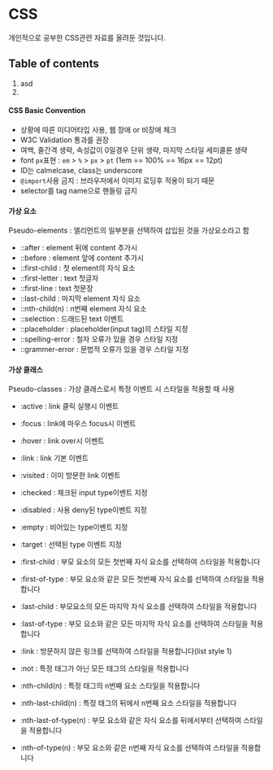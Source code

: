 # CSS

개인적으로 공부한 CSS관련 자료를 올려둔 것입니다.


## Table of contents
1. asd
1.

#### CSS Basic Convention
- 상황에 따른 미디어타입 사용, 웹 장애 or 비장애 체크
- W3C Validation 통과를 권장
- 여백, 줄간격 생략, 속성값이 0일경우 단위 생략, 마지막 스타일 세미콜론 생략
- font `px`표현 : `em` > `%` > `px` > `pt` (1em == 100% == 16px == 12pt)
- ID는 calmelcase, class는 underscore
- `@import`사용 금지 : 브라우저에서 이미지 로딩후 적용이 되기 때문
- selector를 tag name으로 핸들링 금지


#### 가상 요소
Pseudo-elements : 엘리먼트의 일부분을 선택하여 삽입된 것을 가상요소라고 함
- ::after : element 뒤에 content 추가시
- ::before : element 앞에 content 추가시
- ::first-child : 첫 element의 자식 요소
- ::first-letter : text 첫글자
- ::first-line : text 첫문장
- ::last-child : 마지막 element 자식 요소
- ::nth-child(n) : n번째 element 자식 요소
- ::selection : 드래드된 text 이벤트
- ::placeholder : placeholder(input tag)의 스타일 지정
- ::spelling-error : 철자 오류가 있을 경우 스타일 지정
- ::grammer-error : 문법적 오류가 있을 경우 스타일 지정


#### 가상 클래스
Pseudo-classes : 가상 클래스로서 특정 이벤트 시 스타일을 적용할 때 사용
- :active : link 클릭 실행시 이벤트
- :focus : link에 마우스 focus시 이벤트
- :hover : link over시 이벤트
- :link : link 기본 이벤트
- :visited : 이미 방문한 link 이벤트
- :checked : 체크된 input type이벤트 지정
- :disabled : 사용 deny된 type이벤트 지정
- :empty : 비어있는 type이벤트 지정
- :target : 선택된 type 이벤트 지정

- :first-child : 부모 요소의 모든 첫번째 자식 요소를 선택하여 스타일을 적용합니다
- :first-of-type : 부모 요소와 같은 모든 첫번째 자식 요소를 선택하여 스타일을 적용합니다
- :last-child : 부모요소의 모든 마지막 자식 요소를 선택하여 스타일을 적용합니다
- :last-of-type : 부모 요소와 같은 모든 마지막 자식 요소를 선택하여 스타일을 적용합니다
- :link : 방문하지 않은 링크를 선택하여 스타일을 적용합니다(list style 1)
- :not : 특정 태그가 아닌 모든 태그의 스타일을 적용합니다
- :nth-child(n) : 특정 태그의 n번째 요소 스타일을 적용합니다
- :nth-last-child(n) : 특정 태그의 뒤에서 n번째 요소 스타일을 적용합니다
- :nth-last-of-type(n) : 부모 요소와 같은 자식 요소를 뒤에서부터 선택하여 스타일을 적용합니다
- :nth-of-type(n) : 부모 요소와 같은 n번째 자식 요소를 선택하여 스타일을 적용합니다
